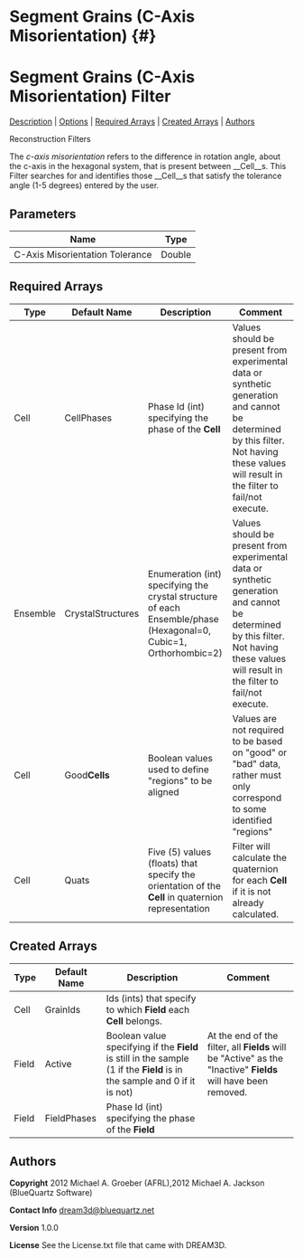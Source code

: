 Segment Grains (C-Axis Misorientation) {#}
======
<h1 class="pHeading1">Segment Grains (C-Axis Misorientation) Filter</h1>
<p class="pCellBody">
<a href="../ReconstructionFilters/CAxisSegmentGrains.html#wp2">Description</a> | <a href="../ReconstructionFilters/CAxisSegmentGrains.html#wp3">Options</a> | <a href="../ReconstructionFilters/CAxisSegmentGrains.html#wp4">Required Arrays</a> | <a href="../ReconstructionFilters/CAxisSegmentGrains.html#wp5">Created Arrays</a> | <a href="../ReconstructionFilters/CAxisSegmentGrains.html#wp1">Authors</a> 

Reconstruction Filters


<!-- Write all your documentation here --> 
The _c-axis misorientation_ refers to the difference in rotation angle, about the c-axis in the hexagonal system, that is present between __Cell__s. This Filter searches for and identifies those __Cell__s that satisfy the tolerance angle (1-5 degrees) entered by the user. 

## Parameters ##

| Name | Type |
|------|------|
| C-Axis Misorientation Tolerance | Double |

## Required Arrays ##

| Type | Default Name | Description | Comment |
|------|--------------|-------------|---------|
| Cell | CellPhases | Phase Id (int) specifying the phase of the **Cell** | Values should be present from experimental data or synthetic generation and cannot be determined by this filter. Not having these values will result in the filter to fail/not execute. |
| Ensemble | CrystalStructures | Enumeration (int) specifying the crystal structure of each Ensemble/phase (Hexagonal=0, Cubic=1, Orthorhombic=2) | Values should be present from experimental data or synthetic generation and cannot be determined by this filter. Not having these values will result in the filter to fail/not execute. |
| Cell | Good**Cells** | Boolean values used to define "regions" to be aligned | Values are not required to be based on "good" or "bad" data, rather must only correspond to some identified "regions"  |
| Cell | Quats | Five (5) values (floats) that specify the orientation of the **Cell** in quaternion representation | Filter will calculate the quaternion for each **Cell** if it is not already calculated. |

## Created Arrays ##

| Type | Default Name | Description | Comment |
|------|--------------|-------------|---------|
| Cell | GrainIds | Ids (ints) that specify to which **Field** each **Cell** belongs. |  |
| Field | Active | Boolean value specifying if the **Field** is still in the sample (1 if the **Field** is in the sample and 0 if it is not) | At the end of the filter, all **Fields** will be "Active" as the "Inactive" **Fields** will have been removed.  |
| Field | FieldPhases | Phase Id (int) specifying the phase of the **Field** |  |

## Authors ##

**Copyright** 2012 Michael A. Groeber (AFRL),2012 Michael A. Jackson (BlueQuartz Software)

**Contact Info** dream3d@bluequartz.net

**Version** 1.0.0

**License**  See the License.txt file that came with DREAM3D.



